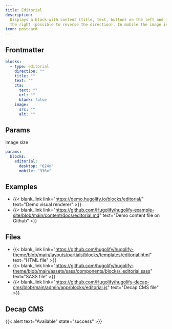```yaml
---
title: Editorial
description:
  Displays a block with content (title, text, button) on the left and image on
  the right (possible to reverse the direction). In mobile the image is first.
icon: postcard
---
```


## Frontmatter

```yml
blocks:
  - type: editorial
    direction: ""
    title: ""
    text: ""
    cta:
      text: ""
      url: ""
      blank: false
    image:
      src: ""
      alt: ""
```

## Params

Image size

```yml
params:
  blocks:
    editorial:
      desktop: "624x"
      mobile: "336x"
```

## Examples

- {{< blank_link link="https://demo.hugolify.io/blocks/editorial/" text="Demo visual renderer" >}}
- {{< blank_link link="https://github.com/Hugolify/hugolify-example-site/blob/main/content/docs/editorial.md" text="Demo content file on Github" >}}

## Files

- {{< blank_link link="https://github.com/hugolify/hugolify-theme/blob/main/layouts/partials/blocks/templates/editorial.html" text="HTML file" >}}
- {{< blank_link link="https://github.com/hugolify/hugolify-theme/blob/main/assets/sass/components/blocks/_editorial.sass" text="SASS file" >}}
- {{< blank_link link="https://github.com/Hugolify/hugolify-decap-cms/blob/main/admin/app/blocks/editorial.js" text="Decap CMS file" >}}

## Decap CMS

{{< alert text="Available" state="success" >}}

